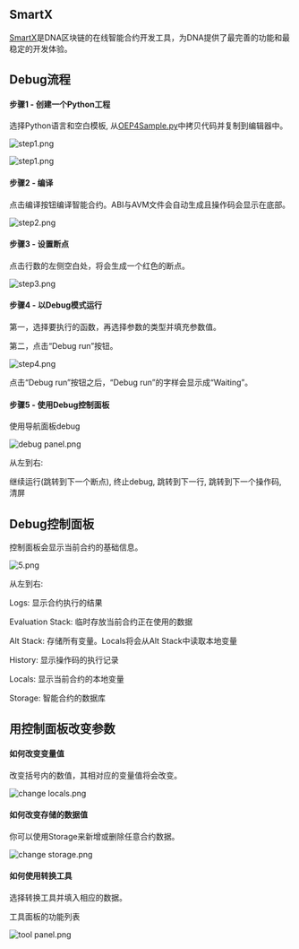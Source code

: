 

## SmartX

[SmartX](https://smartx.dnaproject.org)是DNA区块链的在线智能合约开发工具，为DNA提供了最完善的功能和最稳定的开发体验。


## Debug流程

#### 步骤1 - 创建一个Python工程
选择Python语言和空白模板, 从[OEP4Sample.py](https://github.com/tonyclarking/python-template/blob/master/OEP4Sample/OEP4Sample.py])中拷贝代码并复制到编辑器中。 

![step1.png](https://upload-images.jianshu.io/upload_images/150344-cc24c675bc9a3267.png?imageMogr2/auto-orient/strip%7CimageView2/2/w/1240)

![step1.png](https://upload-images.jianshu.io/upload_images/150344-cdb9c5585a074881.png?imageMogr2/auto-orient/strip%7CimageView2/2/w/1240)

#### 步骤2 - 编译

点击编译按钮编译智能合约。ABI与AVM文件会自动生成且操作码会显示在底部。

![step2.png](https://upload-images.jianshu.io/upload_images/150344-807d1c9add5be98f.png?imageMogr2/auto-orient/strip%7CimageView2/2/w/1240)

#### 步骤3 - 设置断点

点击行数的左侧空白处，将会生成一个红色的断点。

![step3.png](https://upload-images.jianshu.io/upload_images/150344-82b13a0a1c8372db.png?imageMogr2/auto-orient/strip%7CimageView2/2/w/1240)

#### 步骤4 - 以Debug模式运行

第一，选择要执行的函数，再选择参数的类型并填充参数值。

第二，点击“Debug run”按钮。

![step4.png](https://upload-images.jianshu.io/upload_images/150344-f890c3707e48fea4.png?imageMogr2/auto-orient/strip%7CimageView2/2/w/1240)

点击“Debug run”按钮之后，“Debug run”的字样会显示成“Waiting”。

#### 步骤5 - 使用Debug控制面板

使用导航面板debug

![debug panel.png](https://upload-images.jianshu.io/upload_images/150344-6b73326a3e5388e4.png?imageMogr2/auto-orient/strip%7CimageView2/2/w/1240)

从左到右: 

继续运行(跳转到下一个断点), 终止debug, 跳转到下一行, 跳转到下一个操作码, 清屏

## Debug控制面板

控制面板会显示当前合约的基础信息。

![5.png](https://upload-images.jianshu.io/upload_images/150344-34922a573030a17a.png?imageMogr2/auto-orient/strip%7CimageView2/2/w/1240)

从左到右:

Logs: 显示合约执行的结果

Evaluation Stack: 临时存放当前合约正在使用的数据

Alt Stack: 存储所有变量。Locals将会从Alt Stack中读取本地变量

History: 显示操作码的执行记录

Locals: 显示当前合约的本地变量

Storage:  智能合约的数据库


## 用控制面板改变参数

#### 如何改变变量值

改变括号内的数值，其相对应的变量值将会改变。

![change locals.png](https://upload-images.jianshu.io/upload_images/150344-8c122e82a7d02d7d.png?imageMogr2/auto-orient/strip%7CimageView2/2/w/1240)

#### 如何改变存储的数据值

你可以使用Storage来新增或删除任意合约数据。

![change storage.png](https://upload-images.jianshu.io/upload_images/150344-52aa4be649311046.png?imageMogr2/auto-orient/strip%7CimageView2/2/w/1240)


#### 如何使用转换工具

选择转换工具并填入相应的数据。

工具面板的功能列表

![tool panel.png](https://upload-images.jianshu.io/upload_images/150344-46e5da4eb0a4a8c1.png?imageMogr2/auto-orient/strip%7CimageView2/2/w/1240)

```
